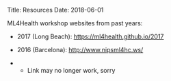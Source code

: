Title: Resources
Date: 2018-06-01


ML4Health workshop websites from past years:


* 2017 (Long Beach): https://ml4health.github.io/2017

* 2016 (Barcelona): http://www.nipsml4hc.ws/
* * Link may no longer work, sorry